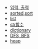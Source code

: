 - <a href="https://github.com/Jiyong95/Codingtest/blob/main/md/print.md">입력, 출력</a>
- <a href="https://github.com/Jiyong95/Codingtest/blob/main/md/sort,sorted.md">sorted,sort</a>
- <a href="https://github.com/Jiyong95/Codingtest/blob/main/md/list.md">list</a>
- <a href="https://github.com/Jiyong95/Codingtest/blob/main/md/str_method.md">str함수</a>
- <a href="https://github.com/Jiyong95/Codingtest/blob/main/md/dictionary.md">dictionary</a>
- <a href="https://github.com/Jiyong95/Codingtest/blob/main/md/DFS,BFS.md">DFS, BFS</a>
- <a href="https://github.com/Jiyong95/Codingtest/blob/main/md/heap.md">heap</a>
